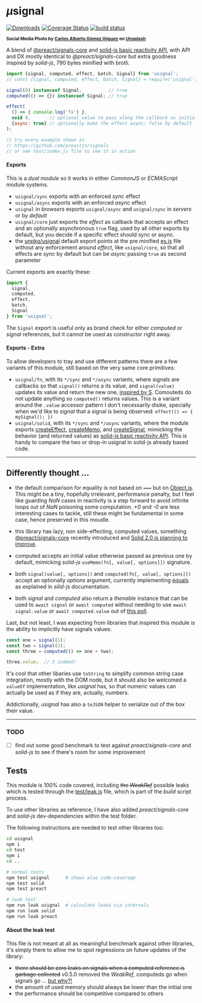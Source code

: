 # <em>µ</em>signal

[![Downloads](https://img.shields.io/npm/dm/usignal.svg)](https://www.npmjs.com/package/usignal) [![Coverage Status](https://coveralls.io/repos/github/WebReflection/usignal/badge.svg?branch=main)](https://coveralls.io/github/WebReflection/usignal?branch=main) [![build status](https://github.com/WebReflection/usignal/actions/workflows/node.js.yml/badge.svg)](https://github.com/WebReflection/usignal/actions)

<sup>**Social Media Photo by [Carlos Alberto Gómez Iñiguez](https://unsplash.com/@iniguez) on [Unsplash](https://unsplash.com/)**</sup>

A blend of [@preact/signals-core](https://github.com/preactjs/signals) and [solid-js basic reactivity API](https://www.solidjs.com/docs/latest), with API and DX mostly identical to *@preact/signals-core* but extra goodness inspired by *solid-js*, 790 bytes minified with brotli.

```js
import {signal, computed, effect, batch, Signal} from 'usignal';
// const {signal, computed, effect, batch, Signal} = require('usignal');

signal(0) instanceof Signal;          // true
computed(() => {}) instanceof Signal; // true

effect(
  () => { console.log('fx') },
  void 0,       // optional value to pass along the callback as initial/prev value
  {async: true} // optionally make the effect async: false by default
);

// try every example shown in
// https://github.com/preactjs/signals
// or see test/index.js file to see it in action
```

#### Exports

This is a *dual module* so it works in either *CommonJS* or *ECMAScript* module systems.

  * `usignal/sync` exports with an enforced *sync* effect
  * `usignal/async` exports with an enforced *async* effect
  * `usignal` in *browsers* exports `usignal/async` and `usignal/sync` in *servers* or by *default*
  * `usignal/core` just exports the *effect* as callback that accepts an effect and an optionally asynchronous `true` flag, used by all other exports by default, but you decide if a specific effect should sync or async.
  * the [unpkg/usignal](https://unpkg.com/usignal) default export points at the pre minified [es.js](./es.js) file without any enforcement around *effect*, like `usignal/core`, so that all effects are *sync* by default but can be *async* passing `true` as second parameter

Current exports are exactly these:

```js
import {
  signal,
  computed,
  effect,
  batch,
  Signal
} from 'usignal';
```

The `Signal` export is useful only as brand check for either *computed* or *signal* references, but it cannot be used as constructor right away.


#### Exports - Extra

To allow developers to tray and use different patterns there are a few variants of this module, still based on the very same core primitives:

  * `usignal/fn`, with its `*/sync` and `*/async` variants, where signals are callbacks so that `signal()` returns a its value, and `signal(value)` updates its value and return the new one, [inspired by S](https://github.com/adamhaile/S). Comouteds do not update anything so `computed()` returns values. This is a variant around the `.value` accessor pattern I don't necessarily disike, specially when we'd like to *signal* that a signal is being observed: `effect(() => { mySignal(); })`
  * `usignal/solid`, with its `*/sync` and `*/async` variants, where the module exports [createEffect](https://www.solidjs.com/docs/latest#createeffect), [createMemo](https://www.solidjs.com/docs/latest#creatememo), and [createSignal](https://www.solidjs.com/docs/latest#createsignal), mimicking the behavior (and returned values) as [solid-js basic reactivity API](https://www.solidjs.com/docs/latest/api). This is handy to compare the two or drop-in usignal in solid-js already based code.

---

## Differently thought ...

  * the default comparison for equality is not based on `===` but on [Object.is](https://developer.mozilla.org/en-US/docs/Web/JavaScript/Reference/Global_Objects/Object/is). This might be a tiny, hopefully irrelevant, performance penalty, but I feel like guarding *NaN* cases in reactivity is a step forward to avoid infinite loops out of *NaN* poisoning some computation. *+0* and *-0* are less interesting cases to tackle, still these might be fundamental in some case, hence preserved in this moudle.

  * this library has lazy, non side-effecting, computed values, something [@preact/signals-core](https://github.com/preactjs/signals) recently introduced and [Solid 2.0 is planning to improve](https://twitter.com/RyanCarniato/status/1569815024964706304).

  * computed accepts an initial value otherwise passed as previous one by default, mimicking *solid-js* `useMemo(fn[, value[, options]])` signature.

  * both `signal(value[, options])` and `computed(fn[, value[, options]])` accept an optionally *options* argument, currently implementing [equals](https://www.solidjs.com/docs/latest#options) as explained in *silid-js* documentation.

  * both *signal* and *computed* also return a *thenable* instance that can be used to `await signal` or `await computed` without needing to use `await signal.value` or `await computed.value` out of [this poll](https://twitter.com/WebReflection/status/1571400086902476801).

Last, but not least, I was expecting from libraries that inspired this module is the ability to implicitly have signals values:

```js
const one = signal(1);
const two = signal(2);
const three = computed(() => one + two);

three.value;  // 3 indeed!
```

It's cool that other libaries use `toString` to simplify common string case integration, mostly with the DOM node, but it should also be welcomed a `valueOf` implementation, like *usignal* has, so that numeric values can actually be used as if they are, actually, numbers.

Addictionally, *usignal* has also a `toJSON` helper to serialize out of the box their value.

---

### TODO

- [ ] find out some good benchmark to test against *preact/signals-core* and *solid-js* to see if there's room for some improvement


## Tests

This module is 100% code covered, including ~~the *WeakRef*~~ possible leaks which is tested through the [test/leak.js](./test/leak.js) file, which is part of the *build* script process.

To use other libraries as reference, I have also added *preact/signals-core* and *solid-js* dev-dependencies within the test folder.

The following instructions are needed to test other libraries too:

```sh
cd usignal
npm i
cd test
npm i
cd ..

# normal tests
npm test usignal      # shows also code-coverage
npm test solid
npm test preact

# leak test
npm run leak usignal  # calculate leaks via internals
npm run leak solid
npm run leak preact
```

#### About the leak test

This file is not meant at all as meaningful benchmark against other libraries, it's simply there to allow me to spot regressions on future updates of the library:
  * ~~there should be zero leaks on signals when a computed reference is garbage collected~~ v0.5.0 removed the *WeakRef*, computeds go when signals go ... [but why?!](https://twitter.com/WebReflection/status/1570380914613694466)
  * the amount of used memory should always be lower than the initial one
  * the performance should be competitive compared to others
